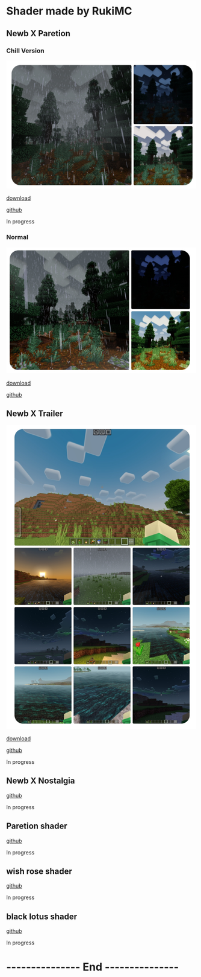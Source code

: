 # Shader made by RukiMC 

## Newb X Paretion 
### Chill Version
![Chill](Chill.jpg "Newb X Paretion, MCBE 1.20.30")

[download](https://github.com/RukiMC123/Shader-Website/blob/main/Download.md#chill-version)

[github](https://github.com/RukiMC123/newb-x-paretion/tree/Newb-X-Paretion-chill-version)

In progress
### Normal
![Normal](Normal.jpg "Newb X Paretion, MCBE 1.20.30")

[download](https://github.com/RukiMC123/Shader-Website/blob/main/Download.md#normal)

[github](https://github.com/RukiMC123/newb-x-paretion/tree/Newb-X-Paretion)

## Newb X Trailer
![Trailer](Trailer.jpg "Newb X Trailer, MCBE 1.20.30")

[download](https://github.com/RukiMC123/Shader-Website/blob/main/Download.md#newb-x-trailer)

[github](https://github.com/RukiMC123/newb-x-paretion/tree/Newb-X-Trailer)

In progress

## Newb X Nostalgia 
[github](https://github.com/RukiMC123/newb-x-paretion/tree/Newb-X-Nostalgia)

In progress 

## Paretion shader 
[github](https://github.com/RukiMC123/Paretion-shader)

In progress 

## wish rose shader
[github]()

In progress

## black lotus shader
[github]()

In progress 

# --------------- End ---------------
